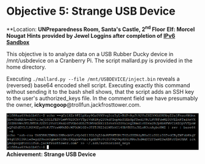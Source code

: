 # Objective 5: Strange USB Device
**Location: **UNPreparedness Room, Santa's Castle, 2<sup>nd</sup> Floor**
**Elf: Morcel Nougat**
**Hints provided by Jewel Loggins after completion of [IPv6 Sandbox](https://github.com/joergschwarzwaelder/hhc2021/blob/master/Additional/IPv6%20Sandbox.md)**


This objective is to analyze data on a USB Rubber Ducky device in /mnt/usbdevice on a Cranberry Pi. The script mallard.py is provided in the home directory.

Executing `./mallard.py --file /mnt/USBDEVICE/inject.bin` reveals a (reversed) base64 encoded shell script.
Executing exactly this command without sending it to the bash shell shows, that the script adds an SSH key to the user's authorized_keys file. In the comment field we have presumably the owner, **ickymcgoop**@trollfun.jackfrosttower.com.

![SSH key information](https://github.com/joergschwarzwaelder/hhc2021/blob/master/Objective-5/ssh-key.png)
**Achievement: Strange USB Device**

